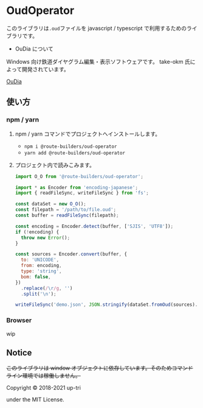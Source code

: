 # OudOperator

このライブラリは`.oud`ファイルを javascript / typescript で利用するためのライブラリです。

- OuDia について

Windows 向け鉄道ダイヤグラム編集・表示ソフトウェアです。
take-okm 氏によって開発されています。

[OuDia](http://take-okm.a.la9.jp/oudia/)

## 使い方

### npm / yarn

1.  npm / yarn コマンドでプロジェクトへインストールします。

    - `npm i @route-builders/oud-operator`
    - `yarn add @route-builders/oud-operator`

2.  プロジェクト内で読みこみます。

    ```js
    import O_O from '@route-builders/oud-operator';

    import * as Encoder from 'encoding-japanese';
    import { readFileSync, writeFileSync } from 'fs';

    const dataSet = new O_O();
    const filepath = '/path/to/file.oud';
    const buffer = readFileSync(filepath);

    const encoding = Encoder.detect(buffer, ['SJIS', 'UTF8']);
    if (!encoding) {
      throw new Error();
    }

    const sources = Encoder.convert(buffer, {
      to: 'UNICODE',
      from: encoding,
      type: 'string',
      bom: false,
    })
      .replace(/\r/g, '')
      .split('\n');

    writeFileSync('demo.json', JSON.stringify(dataSet.fromOud(sources).toJSON()));
    ```

### Browser

wip

## Notice

~~このライブラリは window オブジェクトに依存しています。そのためコマンドライン環境では稼働しません。~~

Copyright &copy; 2018-2021 up-tri

under the MIT License.
